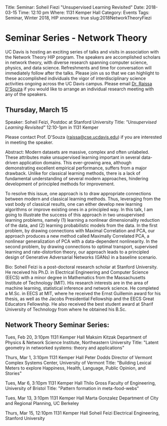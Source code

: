 Title: Seminar: Soheil Fiezi "Unsupervised Learning Revisited"
Date: 2018-03-15
Time: 12:10 pm
Where: 1131 Kemper Hall
Category: Events
Tags: Seminar, Winter 2018, HIP
xnonews: true
slug:2018NetworkTheoryFiezi

# Seminar Series - Network Theory

UC Davis is hosting an exciting series of talks and visits in association with the Network Theory HIP program. The speakers are accomplished scholars in network theory, with diverse research spanning computer science, physics, and data science. Refreshments and time for conversation will immediately follow after the talks. Please join us so that we can highlight to these accomplished individuals the vigor of interdisciplinary science activities ongoing across the UC Davis campus. Please email [Dr. Raissa D'Souza](mailto:raissa@cse.ucdavis.edu) if you would like to arrange an individual research meeting with any of the speakers.  

## Thursday, March 15
Speaker: Soheil Feizi, Postdoc at Stanford University
Title: *"Unsupervised Learning Revisited"*
12:10-1pm in 1131 Kemper 

Please contact Prof. D'Souza (raissa@cse.ucdavis.edu) if you are interested in meeting the speaker. 

Abstract: Modern datasets are massive, complex and often unlabeled. These attributes make unsupervised learning important in several data-driven application domains. This ever-growing area, although demonstrating excellent empirical performance, suffers from a major drawback. Unlike for classical learning methods, there is a lack of fundamental understanding of several modern approaches, hindering development of principled methods for improvement.

To resolve this issue, one approach is to draw appropriate connections between modern and classical learning methods. Thus, leveraging from the vast body of classical results, one can either develop new learning algorithms or improve existing ones in a principled way. In this talk, I am going to illustrate the success of this approach in two unsupervised learning problems, namely (1) learning a nonlinear dimensionality reduction of the data, and (2) learning probabilistic models from the data. In the first problem, by drawing connections with Maximal Correlation and PCA, our approach produces a new method called Maximally Correlated PCA, a nonlinear generalization of PCA with a data-dependent nonlinearity. In the second problem, by drawing connections to optimal transport, supervised learning and rate-distortion theory, our approach leads to a principled design of Generative Adversarial Networks (GANs) in a baseline scenario.

Bio: Soheil Feizi is a post-doctoral research scholar at Stanford University. He received his Ph.D. in Electrical Engineering and Computer Science (EECS) with a minor degree in Mathematics from the Massachusetts Institute of Technology (MIT). His research interests are in the area of machine learning, statistical inference and network science. He completed a M.Sc. in EECS at MIT, where he received the Ernst Guillemin award for his thesis, as well as the Jacobs Presidential Fellowship and the EECS Great Educators Fellowship. He also received the best student award at Sharif University of Technology from where he obtained his B.Sc.

## Network Theory Seminar Series: 

Tues, Feb 20, 3:10pm 1131 Kemper Hall 
Maksim Kitzak
Department of Physics & Network Science Institute, Northeastern University 
Title: "Latent geometry in networked systems: theory and applications"

Thurs, Mar 1, 3:10pm 1131 Kemper Hall 
Peter Dodds
Director of Vermont Complex Systems Center, University of Vermont
Title: "Building Lexical Meters to explore Happiness, Health, Language, Public Opinion, and Stories"

Tues, Mar 6, 3:10pm 1131 Kemper Hall 
Thilo Gross
Faculty of Engineering, University of Bristol
Title: "Pattern formation in meta-food-webs"

Tues, Mar 13, 3:10pm 1131 Kemper Hall 
Marta Gonzalez
Department of City and Regional Planning, UC Berkeley 

Thurs, Mar 15, 12:10pm 1131 Kemper Hall 
Soheil Feizi
Electrical Engineering, Stanford University 